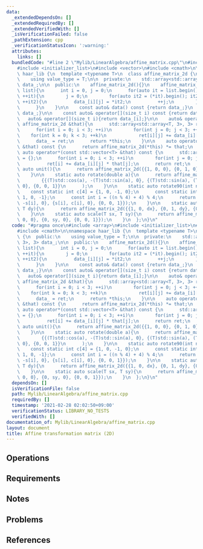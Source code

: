 ```yaml
---
data:
  _extendedDependsOn: []
  _extendedRequiredBy: []
  _extendedVerifiedWith: []
  _isVerificationFailed: false
  _pathExtension: cpp
  _verificationStatusIcon: ':warning:'
  attributes:
    links: []
  bundledCode: "#line 2 \"Mylib/LinearAlgebra/affine_matrix.cpp\"\n#include <array>\n\
    #include <initializer_list>\n#include <vector>\n#include <cmath>\n\nnamespace\
    \ haar_lib {\n  template <typename T>\n  class affine_matrix_2d {\n  public:\n\
    \    using value_type = T;\n\n  private:\n    std::array<std::array<T, 3>, 3>\
    \ data_;\n\n  public:\n    affine_matrix_2d(){}\n    affine_matrix_2d(std::initializer_list<std::initializer_list<T>>\
    \ list){\n      int i = 0, j = 0;\n      for(auto it = list.begin(); it != list.end();\
    \ ++it){\n        j = 0;\n        for(auto it2 = (*it).begin(); it2 != (*it).end();\
    \ ++it2){\n          data_[i][j] = *it2;\n          ++j;\n        }\n        ++i;\n\
    \      }\n    }\n\n    const auto& data() const {return data_;}\n    auto& data(){return\
    \ data_;}\n\n    const auto& operator[](size_t i) const {return data_[i];}\n \
    \   auto& operator[](size_t i){return data_[i];}\n\n    auto& operator*=(const\
    \ affine_matrix_2d &that){\n      std::array<std::array<T, 3>, 3> ret = {};\n\
    \      for(int i = 0; i < 3; ++i)\n        for(int j = 0; j < 3; ++j)\n      \
    \    for(int k = 0; k < 3; ++k)\n            ret[i][j] += data_[i][k] * that.data_[k][j];\n\
    \      data_ = ret;\n      return *this;\n    }\n\n    auto operator*(const affine_matrix_2d\
    \ &that) const {\n      return affine_matrix_2d(*this) *= that;\n    }\n\n   \
    \ auto operator*(const std::vector<T> &that) const {\n      std::array<T, 3> ret\
    \ = {};\n      for(int i = 0; i < 3; ++i)\n        for(int j = 0; j < 3; ++j)\n\
    \          ret[i] += data_[i][j] * that[j];\n      return ret;\n    }\n\n    static\
    \ auto unit(){\n      return affine_matrix_2d({{1, 0, 0}, {0, 1, 0}, {0, 0, 1}});\n\
    \    }\n\n    static auto rotate(double a){\n      return affine_matrix_2d(\n\
    \        {{(T)std::cos(a), -(T)std::sin(a), 0}, {(T)std::sin(a), (T)std::cos(a),\
    \ 0}, {0, 0, 1}}\n      );\n    }\n\n    static auto rotate90(int n = 1){\n  \
    \    const static int c[4] = {1, 0, -1, 0};\n      const static int s[4] = {0,\
    \ 1, 0, -1};\n      const int i = ((n % 4) + 4) % 4;\n      return affine_matrix_2d({{c[i],\
    \ -s[i], 0}, {s[i], c[i], 0}, {0, 0, 1}});\n    }\n\n    static auto move(T dx,\
    \ T dy){\n      return affine_matrix_2d({{1, 0, dx}, {0, 1, dy}, {0, 0, 1}});\n\
    \    }\n\n    static auto scale(T sx, T sy){\n      return affine_matrix_2d({{sx,\
    \ 0, 0}, {0, sy, 0}, {0, 0, 1}});\n    }\n  };\n}\n"
  code: "#pragma once\n#include <array>\n#include <initializer_list>\n#include <vector>\n\
    #include <cmath>\n\nnamespace haar_lib {\n  template <typename T>\n  class affine_matrix_2d\
    \ {\n  public:\n    using value_type = T;\n\n  private:\n    std::array<std::array<T,\
    \ 3>, 3> data_;\n\n  public:\n    affine_matrix_2d(){}\n    affine_matrix_2d(std::initializer_list<std::initializer_list<T>>\
    \ list){\n      int i = 0, j = 0;\n      for(auto it = list.begin(); it != list.end();\
    \ ++it){\n        j = 0;\n        for(auto it2 = (*it).begin(); it2 != (*it).end();\
    \ ++it2){\n          data_[i][j] = *it2;\n          ++j;\n        }\n        ++i;\n\
    \      }\n    }\n\n    const auto& data() const {return data_;}\n    auto& data(){return\
    \ data_;}\n\n    const auto& operator[](size_t i) const {return data_[i];}\n \
    \   auto& operator[](size_t i){return data_[i];}\n\n    auto& operator*=(const\
    \ affine_matrix_2d &that){\n      std::array<std::array<T, 3>, 3> ret = {};\n\
    \      for(int i = 0; i < 3; ++i)\n        for(int j = 0; j < 3; ++j)\n      \
    \    for(int k = 0; k < 3; ++k)\n            ret[i][j] += data_[i][k] * that.data_[k][j];\n\
    \      data_ = ret;\n      return *this;\n    }\n\n    auto operator*(const affine_matrix_2d\
    \ &that) const {\n      return affine_matrix_2d(*this) *= that;\n    }\n\n   \
    \ auto operator*(const std::vector<T> &that) const {\n      std::array<T, 3> ret\
    \ = {};\n      for(int i = 0; i < 3; ++i)\n        for(int j = 0; j < 3; ++j)\n\
    \          ret[i] += data_[i][j] * that[j];\n      return ret;\n    }\n\n    static\
    \ auto unit(){\n      return affine_matrix_2d({{1, 0, 0}, {0, 1, 0}, {0, 0, 1}});\n\
    \    }\n\n    static auto rotate(double a){\n      return affine_matrix_2d(\n\
    \        {{(T)std::cos(a), -(T)std::sin(a), 0}, {(T)std::sin(a), (T)std::cos(a),\
    \ 0}, {0, 0, 1}}\n      );\n    }\n\n    static auto rotate90(int n = 1){\n  \
    \    const static int c[4] = {1, 0, -1, 0};\n      const static int s[4] = {0,\
    \ 1, 0, -1};\n      const int i = ((n % 4) + 4) % 4;\n      return affine_matrix_2d({{c[i],\
    \ -s[i], 0}, {s[i], c[i], 0}, {0, 0, 1}});\n    }\n\n    static auto move(T dx,\
    \ T dy){\n      return affine_matrix_2d({{1, 0, dx}, {0, 1, dy}, {0, 0, 1}});\n\
    \    }\n\n    static auto scale(T sx, T sy){\n      return affine_matrix_2d({{sx,\
    \ 0, 0}, {0, sy, 0}, {0, 0, 1}});\n    }\n  };\n}\n"
  dependsOn: []
  isVerificationFile: false
  path: Mylib/LinearAlgebra/affine_matrix.cpp
  requiredBy: []
  timestamp: '2021-02-28 02:02:50+09:00'
  verificationStatus: LIBRARY_NO_TESTS
  verifiedWith: []
documentation_of: Mylib/LinearAlgebra/affine_matrix.cpp
layout: document
title: Affine transformation matrix (2D)
---
```


## Operations

## Requirements

## Notes

## Problems

## References

